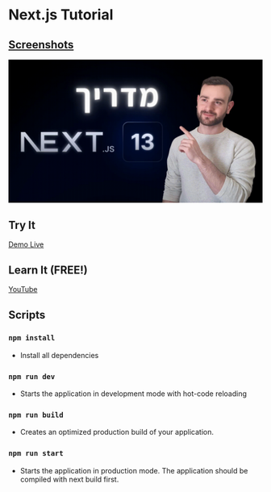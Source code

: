 # Next.js Tutorial

## [Screenshots](https://github.com/LiorRabinovich/nextjs-tutorial/tree/main/screenshots)
![screenshots](https://raw.githubusercontent.com/LiorRabinovich/nextjs-tutorial/main/screenshots/screenshots.gif)

## Try It
[Demo Live](https://nextjs-tutorial-liorrabinovich.vercel.app)

## Learn It (FREE!)
[YouTube](https://nextjs-tutorial-liorrabinovich.vercel.app)

## Scripts 
### `npm install`
- Install all dependencies

### `npm run dev`
- Starts the application in development mode with hot-code reloading

### `npm run build`
- Creates an optimized production build of your application.

### `npm run start`
- Starts the application in production mode. The application should be compiled with next build first.


